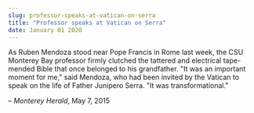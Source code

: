 ```yaml
---
slug: professor-speaks-at-vatican-on-serra
title: "Professor speaks at Vatican on Serra"
date: January 01 2020
---
```


 
<p>
  As Ruben Mendoza stood near Pope Francis in Rome last week, the CSU Monterey
  Bay professor firmly clutched the tattered and electrical tape&#45;mended
  Bible that once belonged to his grandfather. "It was an important moment for
  me," said Mendoza, who had been invited by the Vatican to speak on the life of
  Father Junipero Serra. "It was transformational."
</p>
<p>– <em>Monterey Herald</em>, May 7, 2015</p>
 
